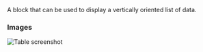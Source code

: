 A block that can be used to display a vertically oriented list of data.

### Images

![Table screenshot](https://gitlab.com/appsemble/appsemble/-/raw/0.20.19/config/assets/list.png)
